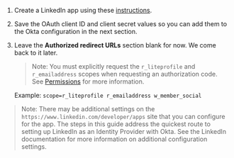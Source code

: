 1. Create a LinkedIn app using these [instructions](https://www.linkedin.com/developer/apps).

2. Save the OAuth client ID and client secret values so you can add them to the Okta configuration in the next section.

3. Leave the **Authorized redirect URLs** section blank for now. We come back to it later.

    > Note: You must explicitly request the `r_liteprofile` and `r_emailaddress` scopes when requesting an authorization code. See [Permissions](https://docs.microsoft.com/en-us/linkedin/shared/authentication/permissions?context=linkedin/context) for more information.

    Example: `scope=r_liteprofile r_emailaddress w_member_social`

> Note: There may be additional settings on the `https://www.linkedin.com/developer/apps` site that you can configure for the app. The steps in this guide address the quickest route to setting up LinkedIn as an Identity Provider with Okta. See the LinkedIn documentation for more information on additional configuration settings.